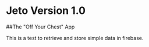 # Jeto Version 1.0

##The "Off Your Chest" App 


This is a test to retrieve and store simple data in firebase. 


